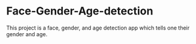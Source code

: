 # Face-Gender-Age-detection
This project is a face, gender, and age detection app which tells one their gender and age. 
